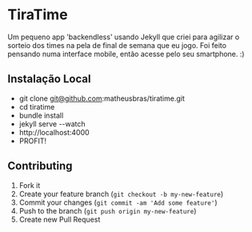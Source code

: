 # TiraTime

Um pequeno app 'backendless' usando Jekyll que criei para agilizar o sorteio dos times na pela de final de semana que eu jogo. Foi feito pensando numa interface mobile, então acesse pelo seu smartphone. :)

## Instalação Local

- git clone git@github.com:matheusbras/tiratime.git
- cd tiratime
- bundle install
- jekyll serve --watch
- http://localhost:4000
- PROFIT!

## Contributing

1. Fork it
2. Create your feature branch (`git checkout -b my-new-feature`)
3. Commit your changes (`git commit -am 'Add some feature'`)
4. Push to the branch (`git push origin my-new-feature`)
5. Create new Pull Request
